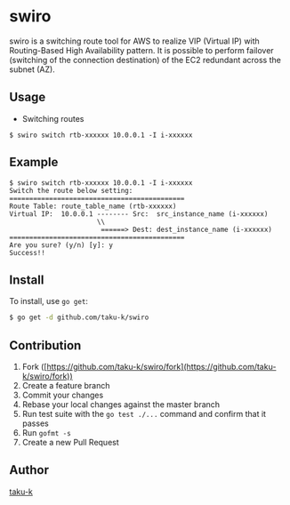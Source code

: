 # swiro

swiro is a switching route tool for AWS to realize VIP (Virtual IP) with Routing-Based High Availability pattern.
It is possible to perform failover (switching of the connection destination) of the EC2 redundant across the subnet (AZ).


## Usage

* Switching routes

```
$ swiro switch rtb-xxxxxx 10.0.0.1 -I i-xxxxxx
```


## Example

```
$ swiro switch rtb-xxxxxx 10.0.0.1 -I i-xxxxxx
Switch the route below setting:
============================================
Route Table: route_table_name (rtb-xxxxxx)
Virtual IP:  10.0.0.1 -------- Src:  src_instance_name (i-xxxxxx)
                      \\
                       ======> Dest: dest_instance_name (i-xxxxxx)
============================================
Are you sure? (y/n) [y]: y
Success!!
```

## Install

To install, use `go get`:

```bash
$ go get -d github.com/taku-k/swiro
```

## Contribution

1. Fork ([https://github.com/taku-k/swiro/fork](https://github.com/taku-k/swiro/fork))
1. Create a feature branch
1. Commit your changes
1. Rebase your local changes against the master branch
1. Run test suite with the `go test ./...` command and confirm that it passes
1. Run `gofmt -s`
1. Create a new Pull Request

## Author

[taku-k](https://github.com/taku-k)
